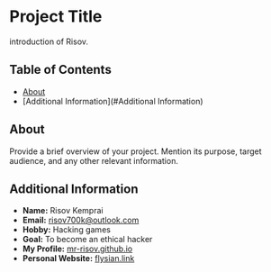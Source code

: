 # Project Title
 introduction of Risov.

## Table of Contents

- [About](#about)
- [Additional Information](#Additional Information)

## About

Provide a brief overview of your project. Mention its purpose, target audience, and any other relevant information.



## Additional Information

- **Name:** Risov Kemprai
- **Email:** risov700k@outlook.com
- **Hobby:** Hacking games
- **Goal:** To become an ethical hacker
- **My Profile:** [mr-risov.github.io](https://mr-risov.github.io)
- **Personal Website:** [flysian.link](https://flysian.link)

